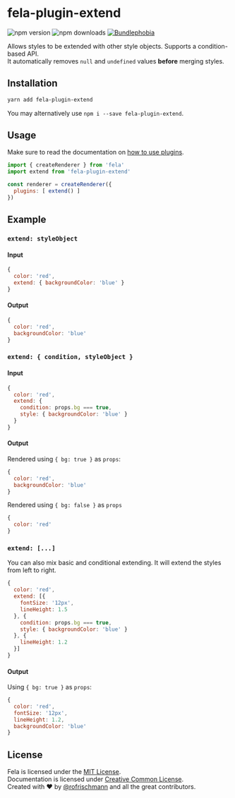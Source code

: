 # fela-plugin-extend

<img alt="npm version" src="https://badge.fury.io/js/fela-plugin-extend.svg"> <img alt="npm downloads" src="https://img.shields.io/npm/dm/fela-plugin-extend.svg"> <a href="https://bundlephobia.com/result?p=fela-plugin-extend@latest"><img alt="Bundlephobia" src="https://img.shields.io/bundlephobia/minzip/fela-plugin-extend.svg"></a>

Allows styles to be extended with other style objects. Supports a condition-based API.<br>
It automatically removes `null` and `undefined` values **before** merging styles.

## Installation
```sh
yarn add fela-plugin-extend
```
You may alternatively use `npm i --save fela-plugin-extend`.

## Usage
Make sure to read the documentation on [how to use plugins](http://fela.js.org/docs/advanced/Plugins.html).

```javascript
import { createRenderer } from 'fela'
import extend from 'fela-plugin-extend'

const renderer = createRenderer({
  plugins: [ extend() ]
})
```

## Example

### `extend: styleObject`
#### Input
```javascript
{
  color: 'red',
  extend: { backgroundColor: 'blue' }
}
```
#### Output
```javascript
{
  color: 'red',
  backgroundColor: 'blue'
}
```

### `extend: { condition, styleObject }`
#### Input
```javascript
{
  color: 'red',
  extend: {
    condition: props.bg === true,
    style: { backgroundColor: 'blue' }
  }
}
```
#### Output
Rendered using `{ bg: true }` as `props`:
```javascript
{
  color: 'red',
  backgroundColor: 'blue'
}
```
Rendered using `{ bg: false }` as `props`
```javascript
{
  color: 'red'
}
```

### `extend: [...]`
You can also mix basic and conditional extending.
It will extend the styles from left to right.
```javascript
{
  color: 'red',
  extend: [{
    fontSize: '12px',
    lineHeight: 1.5
  }, {
    condition: props.bg === true,
    style: { backgroundColor: 'blue' }
  }, {
    lineHeight: 1.2
  }]
}
```
#### Output
Using `{ bg: true }` as `props`:
```javascript
{
  color: 'red',
  fontSize: '12px',
  lineHeight: 1.2,
  backgroundColor: 'blue'
}
```

## License
Fela is licensed under the [MIT License](http://opensource.org/licenses/MIT).<br>
Documentation is licensed under [Creative Common License](http://creativecommons.org/licenses/by/4.0/).<br>
Created with ♥ by [@rofrischmann](http://rofrischmann.de) and all the great contributors.

